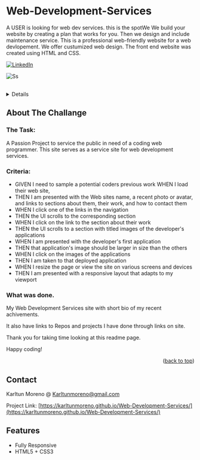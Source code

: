 # Web-Development-Services
A USER is looking for web dev services. this is the spotWe
We build your website by creating a plan that works for you. Then we design and include maintenance service.
This is a professional web-friendly  website for a web devlopement.  We offer custumized web design. The front end website was created using HTML and CSS.

<div id="top"><div>
<!--
*** This is the Readme for the Personal portfolio project
 
-->

<!-- Project Power -->


[![LinkedIn][linkedin-shield]][linkedin-url]

![Ss](https://karltunmoreno.github.io/My-Portfolio/assets/images/webdevlogo.jpg)

<!-- Project Logo -->
<br />
<div align="center">
    <a href="https://karltunmoreno.github.io/Web-Development-Services/">
        
   
</div>

<!-- TABLE OF CONTENTS -->
<details>
  <summary>Table of Contents</summary>
  <ol>
    <li>
      <a href="#about-the-project">About The Project</a>
    </li>
    <li>
        <a href="#contact">Contact</a>
    </li>

  </ol>
</details>

<!-- ABOUT THE PROJECT -->
## About The Challange 



### The Task:

A Passion Project to service the public in need of a coding web programmer. This site serves as a service site for web development services.

### Criteria:

- GIVEN I need to sample a potential coders previous work
WHEN I load their web site,
- THEN I am presented with the Web sites name, a recent photo or avatar, and links to sections about them, their work, and how to contact them
- WHEN I click one of the links in the navigation
- THEN the UI scrolls to the corresponding section
- WHEN I click on the link to the section about their work
- THEN the UI scrolls to a section with titled images of the developer's applications
- WHEN I am presented with the developer's first application
- THEN that application's image should be larger in size than the others
- WHEN I click on the images of the applications
- THEN I am taken to that deployed application
- WHEN I resize the page or view the site on various screens and devices
- THEN I am presented with a responsive layout that adapts to my viewport

### What was done.

My Web Development Services site with short bio of my recent achivements.

It also have links to Repos and projects I have done through links on site.

Thank you for taking time looking at this readme page.

Happy coding!


<p align="right">(<a href="#top">back to top</a>)</p>

<!-- CONTACT -->
## Contact

Karltun Moreno @    Karltunmoreno@gmail.com

Project Link: [https://karltunmoreno.github.io/Web-Development-Services/](https://karltunmoreno.github.io/Web-Development-Services/)

<!-- MARKDOWN LINKS & IMAGES -->
[linkedin-shield]: https://img.shields.io/badge/-LinkedIn-black.svg?style=for-the-badge&logo=linkedin&colorB=555
[linkedin-url]: https://www.linkedin.com/in/karltun-moreno-0a910a46/


## Features

-  Fully Responsive
-  HTML5 + CSS3



